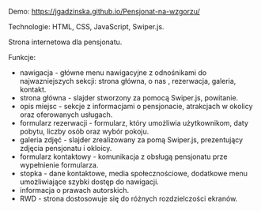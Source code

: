 Demo: https://jgadzinska.github.io/Pensjonat-na-wzgorzu/

Technologie: HTML, CSS, JavaScript, Swiper.js.

Strona internetowa dla pensjonatu.


Funkcje:

- nawigacja - główne menu nawigacyjne z odnośnikami do najwazniejszych sekcji: strona główna, o nas , rezerwacja, galeria, kontakt.
- strona główna - slajder stworzony za pomocą Swiper.js, powitanie.
- opis miejsc - sekcje z informacjami o pensjonacie, atrakcjach w okolicy oraz oferowanych usługach.
- formularz rezerwacji - formularz, który umożliwia użytkownikom, daty pobytu, liczby osób oraz wybór pokoju.
- galeria zdjęć - slajder zrealizowany za pomą Swiper.js, prezentujący zdjęcia pensjonatu i okloicy.
- formularz kontaktowy - komunikacja z obsługą pensjonatu prze wypełnienie formularza.
- stopka - dane kontaktowe, media społecznościowe, dodatkowe menu umożliwiające szybki dostęp do nawigacji.
- informacja o prawach autorskich.
- RWD - strona dostosowuje się do różnych rozdzielczości ekranów.
